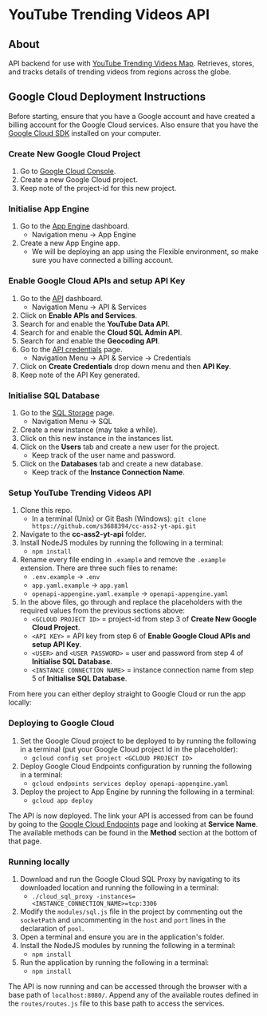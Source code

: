 # YouTube Trending Videos API

## About
API backend for use with [YouTube Trending Videos Map](https://github.com/linh803/cc-a2-frontend). Retrieves, stores, and tracks details of trending videos from regions across the globe.

## Google Cloud Deployment Instructions
Before starting, ensure that you have a Google account and have created a billing account for the Google Cloud services. Also ensure that you have the [Google Cloud SDK](https://cloud.google.com/sdk/) installed on your computer.

### Create New Google Cloud Project
1. Go to [Google Cloud Console](https://console.cloud.google.com).
2. Create a new Google Cloud project.
3. Keep note of the project-id for this new project.

### Initialise App Engine
1. Go to the [App Engine](https://console.cloud.google.com/appengine) dashboard.
     - Navigation menu -> App Engine
2. Create a new App Engine app.
     - We will be deploying an app using the Flexible environment, so make sure you have connected a billing account.
     
### Enable Google Cloud APIs and setup API Key
1. Go to the [API](https://console.cloud.google.com/apis) dashboard.
     - Navigation Menu -> API & Services
2. Click on **Enable APIs and Services**.
3. Search for and enable the **YouTube Data API**.
4. Search for and enable the **Cloud SQL Admin API**.
5. Search for and enable the **Geocoding API**.
6. Go to the [API credentials](https://console.cloud.google.com/apis/credentials) page.
     - Navigation Menu -> API & Service -> Credentials
7. Click on **Create Credentials** drop down menu and then **API Key**.
8. Keep note of the API Key generated.

### Initialise SQL Database
1. Go to the [SQL Storage](https://console.cloud.google.com/sql) page.
    - Navigation Menu -> SQL
2. Create a new instance (may take a while).
3. Click on this new instance in the instances list.
4. Click on the **Users** tab and create a new user for the project.
    - Keep track of the user name and password.
5. Click on the **Databases** tab and create a new database.
    - Keep track of the **Instance Connection Name**.
    
### Setup YouTube Trending Videos API
1. Clone this repo.
    - In a terminal (Unix) or Git Bash (Windows): `git clone https://github.com/s3688394/cc-ass2-yt-api.git`
2. Navigate to the **cc-ass2-yt-api** folder.
3. Install NodeJS modules by running the following in a terminal:
    - `npm install`
4. Rename every file ending in `.example` and remove the `.example` extension. There are three such files to rename:
    - `.env.example` -> `.env`
    - `app.yaml.example` -> `app.yaml`
    - `openapi-appengine.yaml.example` -> `openapi-appengine.yaml`
5. In the above files, go through and replace the placeholders with the required values from the previous sections above:
    - `<GCLOUD PROJECT ID>` = project-id from step 3 of **Create New Google Cloud Project**.
    - `<API KEY>` = API key from step 6 of **Enable Google Cloud APIs and setup API Key**.
    - `<USER>` and `<USER PASSWORD>` = user and password from step 4 of **Initialise SQL Database**.
    - `<INSTANCE CONNECTION NAME>` = instance connection name from step 5 of **Initialise SQL Database**.

From here you can either deploy straight to Google Cloud or run the app locally:

### Deploying to Google Cloud
1. Set the Google Cloud project to be deployed to by running the following in a terminal (put your Google Cloud project Id in the placeholder):
    -  `gcloud config set project <GCLOUD PROJECT ID>`
2. Deploy Google Cloud Endpoints configuration by running the following in a terminal:
    - `gcloud endpoints services deploy openapi-appengine.yaml`
3. Deploy the project to App Engine by running the following in a terminal:
    - `gcloud app deploy`

The API is now deployed. The link your API is accessed from can be found by going to the [Google Cloud Endpoints](https://console.cloud.google.com/endpoints) page and looking at **Service Name**. The available methods can be found in the **Method** section at the bottom of that page.

### Running locally
1. Download and run the Google Cloud SQL Proxy by navigating to its downloaded location and running the following in a terminal:
    - `./cloud_sql_proxy -instances=<INSTANCE_CONNECTION_NAME>=tcp:3306`
2. Modify the `modules/sql.js` file in the project by commenting out the `socketPath` and uncommenting in the `host` and `port` lines in the declaration of `pool`.
3. Open a terminal and ensure you are in the application's folder.
4. Install the NodeJS modules by running the following in a terminal:
    - `npm install`
5. Run the application by running the following in a terminal:
    - `npm install`

The API is now running and can be accessed through the browser with a base path of `localhost:8080/`. Append any of the available routes defined in the `routes/routes.js` file to this base path to access the services.